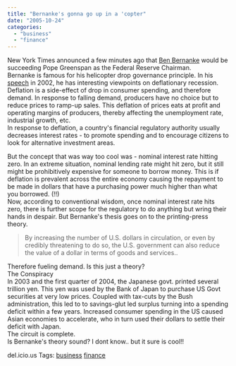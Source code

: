 ```yaml
---
title: "Bernanke's gonna go up in a 'copter"
date: "2005-10-24"
categories: 
  - "business"
  - "finance"
---
```


New York Times announced a few minutes ago that [Ben Bernanke](http://www.federalreserve.gov/bios/bernanke.htm) would be succeeding Pope Greenspan as the Federal Reserve Chairman.  
Bernanke is famous for his helicopter drop governance principle. In his [speech](http://www.federalreserve.gov/boarddocs/speeches/2002/20021121/default.htm) in 2002, he has interesting viewpoints on deflationary recession.  
Deflation is a side-effect of drop in consumer spending, and therefore demand. In response to falling demand, producers have no choice but to reduce prices to ramp-up sales. This deflation of prices eats at profit and operating margins of producers, thereby affecting the unemployment rate, industrial growth, etc.  
In response to deflation, a country's financial regulatory authority usually decreases interest rates - to promote spending and to encourage citizens to look for alternative investment areas.

But the concept that was way too cool was - nominal interest rate hitting zero. In an extreme situation, nominal lending rate might hit zero, but it still might be prohibitively expensive for someone to borrow money. This is if deflation is prevalent across the entire economy causing the repayment to be made in dollars that have a purchasing power much higher than what you borrowed. (!!)  
Now, according to conventional wisdom, once nominal interest rate hits zero, there is further scope for the regulatory to do anything but wring their hands in despair. But Bernanke's thesis goes on to the printing-press theory.

> By increasing the number of U.S. dollars in circulation, or even by credibly threatening to do so, the U.S. government can also reduce the value of a dollar in terms of goods and services..

Therefore fueling demand. Is this just a theory?  
The Conspiracy  
In 2003 and the first quarter of 2004, the Japanese govt. printed several trillion yen. This yen was used by the Bank of Japan to purchase US Govt securities at very low prices. Coupled with tax-cuts by the Bush administration, this led to to savings-glut led surplus turning into a spending deficit within a few years. Increased consumer spending in the US caused Asian economies to accelerate, who in turn used their dollars to settle their deficit with Japan.  
The circuit is complete.  
Is Bernanke's theory sound? I dont know.. but it sure is cool!!

del.icio.us Tags: [business](http://del.icio.us/sss8ue/business) [finance](http://del.icio.us/sss8ue/finance)

